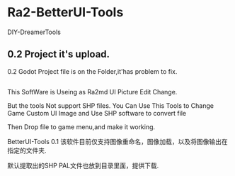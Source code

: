 # Ra2-BetterUI-Tools
DIY-DreamerTools


## 0.2 Project it's upload.
0.2 Godot Project file is on the Folder,it'has problem to fix.
##
This SoftWare is Useing as Ra2md UI Picture Edit Change.

But the tools Not support SHP files.
You Can Use This Tools to Change Game Custom UI Image and Use SHP software to convert file

Then Drop file to game menu,and make it working.

BetterUI-Tools 0.1
该软件目前仅支持图像重命名，图像加载，以及将图像输出在指定的文件夹.

默认提取出的SHP PAL文件也放到目录里面，提供下载.
